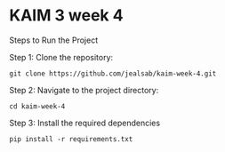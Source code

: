 # KAIM 3 week 4

Steps to Run the Project

Step 1: Clone the repository:

    git clone https://github.com/jealsab/kaim-week-4.git

Step 2: Navigate to the project directory:

    cd kaim-week-4

Step 3: Install the required dependencies

    pip install -r requirements.txt
